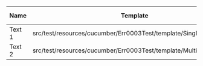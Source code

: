 |  Name  |                              Template                              | Single/Multi | Output Path |          File Pattern          | File Pattern |
|--------|--------------------------------------------------------------------|--------------|-------------|--------------------------------|--------------|
| Text 1 | src/test/resources/cucumber/Err0003Test/template/SingleTemplate.vm | Single       | single      | Destination.xml                | duplicate    |
| Text 2 | src/test/resources/cucumber/Err0003Test/template/MultiTemplate.vm  | Multi        | multi       | Destination\_${CLASS_NAME}.xml | duplicate    |

